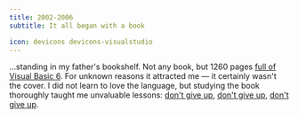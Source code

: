 ```yaml
---
title: 2002-2006
subtitle: It all began with a book

icon: devicons devicons-visualstudio
---
```


...standing in my father's bookshelf. Not any book, but 1260 pages [full of Visual Basic 6][vb6kompendium]. For unknown reasons it attracted me — it certainly wasn't the cover.
I did not learn to love the language, but studying the book thoroughly taught me unvaluable lessons: [don't give up][equals], [don't give up][syntaxerror], [don't give up][trigonometry].

[vb6kompendium]: https://www.google.com/search?q=Visual+Basic+6+Kompendium&tbm=isch
[equals]: https://www.google.com/#q=why+on+earth+does+visual+basic+use+the+same+sign+for+checking+equality+and+assigning+values
[syntaxerror]: https://www.google.com/#q=what+is+a+syntax+error
[trigonometry]: https://www.google.com/#q=i+am+only+13+years+old.+i+want+to+understand+trigonometry
